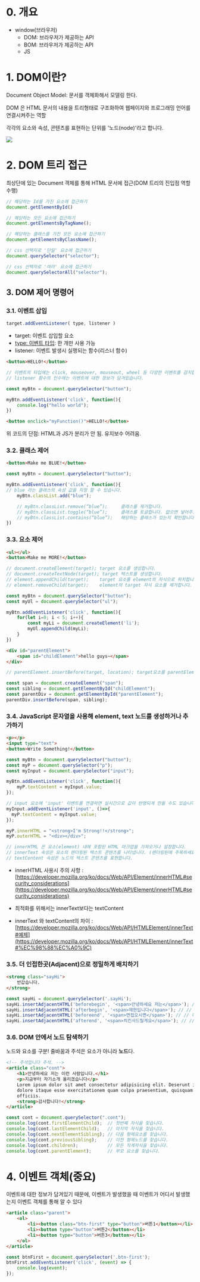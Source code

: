 # 0. 개요
* window(브라우저)
    * DOM: 브라우저가 제공하는 API
    * BOM: 브라우저가 제공하는 API
    * JS

# 1. DOM이란?
Document Object Model: 문서를 객체화해서 모델링 한다.

DOM 은 HTML 문서의 내용을 트리형태로 구조화하여 웹페이지와 프로그래밍 언어를 연결시켜주는 역할

각각의 요소와 속성, 콘텐츠를 표현하는 단위를 '노드(node)'라고 합니다.

![](/images/dom1.png)

# 2. DOM 트리 접근
최상단에 있는 Document 객체를 통해 HTML 문서에 접근(DOM 트리의 진입점 역할 수행)
```js
// 해당하는 Id를 가진 요소에 접근하기
document.getElementById()

// 해당하는 모든 요소에 접근하기
document.getElementsByTagName();

// 해당하는 클래스를 가진 모든 요소에 접근하기
document.getElementsByClassName();

// css 선택자로 '단일' 요소에 접근하기
document.querySelector("selector");

// css 선택자로 '여러' 요소에 접근하기
document.querySelectorAll("selector");
```

## 3. DOM 제어 명령어
### 3.1. 이벤트 삽입
```js
target.addEventListener( type, listener )
```
* target: 이벤트 삽입할 요소
* [type: 이벤트 타입](https://developer.mozilla.org/ko/docs/Web/Events): 한 개만 사용 가능
* listener: 이벤트 발생시 실행되는 함수(리스너 함수)
```html
<button>HELLO!</button>
```
```js
// 이벤트의 타입에는 click, mouseover, mouseout, wheel 등 다양한 이벤트를 감지합니다.
// listener 함수의 인수에는 이벤트에 대한 정보가 담겨있습니다.

const myBtn = document.querySelector("button");

myBtn.addEventListener('click', function(){
	console.log("hello world");
})
```
```html
<button onclick="myFunction()">HELLO!</button>
```
위 코드의 단점: HTML과 JS가 분리가 안 됨. 유지보수 어려움.
### 3.2. 클래스 제어
```html
<button>Make me BLUE!</button>
```
```js
const myBtn = document.querySelector("button");

myBtn.addEventListener('click', function(){
// blue 라는 클래스의 속성 값을 지정 할 수 있습니다.
	myBtn.classList.add("blue");

	// myBtn.classList.remove(“blue”);     클래스를 제거합니다.
	// myBtn.classList.toggle(“blue”);     클래스를 토글합니다. 없으면 넣어주고, 있으면 제거합니다.
	// myBtn.classList.contains(“blue”);   해당하는 클래스가 있는지 확인합니다.
})
```
### 3.3. 요소 제어
```html
<ul></ul>
<button>Make me MORE!</button>
```
```js
// document.createElement(target); target 요소를 생성합니다.
// document.createTextNode(target); target 텍스트를 생성합니다.
// element.appendChild(target);    target 요소를 element의 자식으로 위치합니다. 항상 부모의 '마지막' 자식으로 위치시킴
// element.removeChild(target);    element의 target 자식 요소를 제거합니다.

const myBtn = document.querySelector("button");
const myUl = document.querySelector("ul");

myBtn.addEventListener('click', function(){
	for(let i=0; i < 5; i++){
		const myLi = document.createElement('li');
		myUl.appendChild(myLi);
	}
})
```
```html
<div id="parentElement">
    <span id="childElement">hello guys~</span>
</div>
```
```js
// parentElement.insertBefore(target, location); target요소를 parentElement의 자식인 location 위치 앞으로 이동합니다.

const span = document.createElement("span");
const sibling = document.getElementById("childElement");
const parentDiv = document.getElementById("parentElement");
parentDiv.insertBefore(span, sibling);
```
### 3.4. JavaScript 문자열을 사용해 element, text 노드를 생성하거나 추가하기
```html
<p></p>
<input type="text">
<button>Write Something!</button>
```
```js
const myBtn = document.querySelector("button");
const myP = document.querySelector("p");
const myInput = document.querySelector("input");

myBtn.addEventListener('click', function(){
	myP.textContent = myInput.value;
});

// input 요소에 'input' 이벤트를 연결하면 실시간으로 값이 반영되게 만들 수도 있습니다.
myInput.addEventListener('input', ()=>{
  myP.textContent = myInput.value;
});

myP.innerHTML = "<strong>I'm Strong!!</strong>";
myP.outerHTML = "<div></div>";

// innerHTML 은 요소(element) 내에 포함된 HTML 마크업을 가져오거나 설정합니다.
// innerText 속성은 요소의 렌더링된 텍스트 콘텐츠를 나타냅니다. (렌더링된에 주목하세요. innerText는 "사람이 읽을 수 있는" 요소만 처리합니다.)
// textContent 속성은 노드의 텍스트 콘텐츠를 표현합니다.
```
* innerHTML 사용시 주의 사항 : [https://developer.mozilla.org/ko/docs/Web/API/Element/innerHTML#security_considerations](https://developer.mozilla.org/ko/docs/Web/API/Element/innerHTML#security_considerations)

* 최적화를 위해서는 innerText보다는 textContent

* innerText 와 textContent의 차이 : [https://developer.mozilla.org/ko/docs/Web/API/HTMLElement/innerText#예제](https://developer.mozilla.org/ko/docs/Web/API/HTMLElement/innerText#%EC%98%88%EC%A0%9C)

### 3.5. 더 인접한곳(Adjacent)으로 정밀하게 배치하기
```html
<strong class="sayHi">
    반갑습니다.
</strong>
```
```js
const sayHi = document.querySelector('.sayHi');
sayHi.insertAdjacentHTML('beforebegin', '<span>안녕하세요 저는</span>'); // 바로 전의 형제
sayHi.insertAdjacentHTML('afterbegin', '<span>재현입니다</span>'); // // 첫 번째 자식
sayHi.insertAdjacentHTML('beforeend', '<span>면접오시면</span>'); // // 마지막 자식
sayHi.insertAdjacentHTML('afterend', '<span>치킨사드릴게요</span>'); // // 바로 다음 형제
```
### 3.6. DOM 안에서 노드 탐색하기
노드와 요소를 구분! 줄바꿈과 주석은 요소가 아니라 **노드**다.
```html
<!-- 주석입니다 주석. -->
<article class="cont">
    <h1>안녕하세요 저는 이런 사람입니다.</h1>
    <p>지금부터 자기소개 올리겠습니다</p>
    Lorem ipsum dolor sit amet consectetur adipisicing elit. Deserunt incidunt voluptates laudantium fugit, omnis
    dolore itaque esse exercitationem quam culpa praesentium, quisquam repudiandae aut. Molestias qui quas ea iure
    officiis.
    <strong>감사합니다!</strong>
</article>
```
```js
const cont = document.querySelector(".cont");
console.log(cont.firstElementChild);  // 첫번째 자식을 찾습니다.
console.log(cont.lastElementChild);   // 마지막 자식을 찾습니다.
console.log(cont.nextElementSibling); // 다음 형제요소를 찾습니다.
console.log(cont.previousSibling);    // 이전 형제노드를 찾습니다.
console.log(cont.children);           // 모든 직계자식을 찾습니다.
console.log(cont.parentElement);      // 부모 요소를 찾습니다.
```
# 4. 이벤트 객체(중요)
이벤트에 대한 정보가 담겨있기 때문에, 이벤트가 발생했을 때 이벤트가 어디서 발생했는지 이벤트 객체를 통해 알 수 있다
```html
<article class="parent">
    <ol>
        <li><button class="btn-first" type="button">버튼1</button></li>
        <li><button type="button">버튼2</button></li>
        <li><button type="button">버튼3</button></li>
    </ol>
</article>
```
```js
const btnFirst = document.querySelector('.btn-first');
btnFirst.addEventListener('click', (event) => {
    console.log(event);
});
```